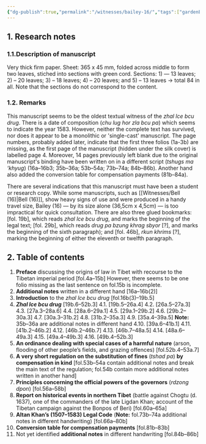 ```yaml
---
{"dg-publish":true,"permalink":"/witnesses/bailey-16/","tags":["gardenEntry"]}
---
```



## 1. Research notes

### 1.1.Description of manuscript

Very thick firm paper. Sheet: 365 x 45 mm, folded across middle to form two leaves, stiched into sections with green cord. 
Sections: 1) — 13 leaves; 2) – 20 leaves; 3) – 18 leaves; 4) – 20 leaves; and 5) – 13 leaves -> total 84 in all. Note that the sections do not correspond to the content.

### 1.2. Remarks
This manuscript seems to be the oldest textual witness of the *zhal lce bcu drug*. There is a date of composition (*chu lug hor zla bcu pa*) which seems to indicate the year 1583. However, neither the complete text has survived, nor does it appear to be a monolithic or 'single-cast' manuscript. The page numbers, probably added later, indicate that the first three folios (1a-3b) are missing, as the first page of the manuscript (hidden under the silk cover) is labelled page 4. Moreover, 14 pages previously left blank due to the original manuscript's binding have been written on in a different script (*tshugs ma ‘khyug*) (16a–16b3; 35b–36a; 53b–54a; 73b–74a; 84b–86b). Another hand also added the conversion table for compensation payments (81b–84a).

There are several indications that this manuscript must have been a student or research copy. While some manuscripts, such as [[Witnesses/Bell (16)\|Bell (16)]], show heavy signs of use and were produced in a handy travel size, Bailey (16) — by its size alone (36,5cm x 4,5cm) — is too impractical for quick consultation. 
There are also three glued bookmarks: \[fol. 19b], which reads *zhal lce bcu drug*, and marks the beginning of the legal text; \[fol. 29b], which reads *drug pa bzung khrag sbyor* \[?], and marks the beginning of the sixth paragraph); and \[fol. 46b], *rkun khrims* \[?], marking the beginning of either the eleventh or twelfth paragraph.

## 2. Table of contents

1. **Preface** discussing the origins of law in Tibet with recourse to the Tibetan imperial period \[fol.4a–15b]
	However, there seems to be one folio missing as the last sentence on fol.15b is incomplete.
2. **Additional notes** written in a different hand \[16a–16b(2)]
3. **Introduction** to the *zhal lce bcu drug* \[fol.16b(3)–19b.5]
4. ***Zhal lce bcu drug*** \[19b.6–52b.3]
	4.1. \[19b.5–26a.4]
	4.2. \[26a.5–27a.3]
	4.3. \[27a.3–28a.6]
	4.4. \[28a.6–29a.1]
	4.5. \[29a.1–29b.2]
	4.6. \[29b.2–30a.3]
	4.7. \[30a.3–31b.2]
	4.8. \[31b.2–35a.3]
	4.9. \[35a.4–39a.5] **Note:** 35b–36a are additional notes in different hand
	4.10. \[39a.6–41b.1]
	4.11. \[41b.2–46b.2]
	4.12. \[46b.2–46b.7]
	4.13. \[46b.7–48a.5]
	4.14. \[48a.6–49a.3]
	4.15. \[49a.4–49b.3]
	4.16. \[49b.4–52b.3]
5. **An ordinance dealing with special cases of a harmful nature** (arson, flooding of other people’s fields, and grazing offences) \[fol.52b.4–53a.7]
6. **A very short regulation on the substitution of fines** (*tshad pa*) **by compensation in kind** \[fol.53b–54a contain additional notes and break the main text of the regulation; fol.54b contain more additional notes written in another hand]
7. **Principles concerning the official powers of the governors** (*rdzong dpon*) \[fol.56a–58b]
8. **Report on historical events in northern Tibet** (battle against Chogtu (d. 1637), one of the commanders of the late Ligdan Khan; account of the Tibetan campaign against the Bonpos of Beri) \[fol.60a–65a]
9. **Altan Khan’s (1507–1583) Legal Code** (**Note:** fol.73b–74a additional notes in different handwriting) \[fol.66a–80b]
10.  **Conversion table for compensation payments** \[fol.81b–83b]
11. Not yet identified **additional notes** in different handwriting \[fol.84b–86b]